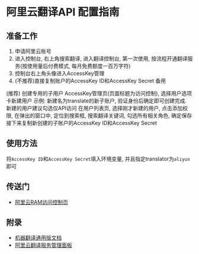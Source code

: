 # 阿里云翻译API 配置指南

## 准备工作

1. 申请阿里云账号
2. 进入控制台, 右上角搜索翻译, 进入翻译控制台, 第一次使用, 按流程开通翻译服务(按使用量后付费模式,
   每月免费额度一百万字符)
3. 控制台右上角头像进入AccessKey管理
4. (不推荐)直接复制账户的AccessKey ID和AccessKey Secret 备用

(推荐) 创建专用的子用户
AccessKey管理页(页面标题为访问控制), 选择用户选项卡新建用户
示例: 新建名为translate的新子账户, 验证身份后确定即可创建完成. 新建的用户建议勾选仅API访问
在用户列表页, 选择刚才新建的用户, 点击添加权限, 在弹出的窗口中, 定位到搜索框, 搜索翻译关键词, 勾选所有相关角色, 确定保存
接下来复制新创建的子账户的AccessKey ID和AccessKey Secret

## 使用方法

将`AccessKey ID`和`AccessKey Secret`填入环境变量, 并且指定translator为`aliyun`即可

## 传送门

- [阿里云RAM访问控制页](https://ram.console.aliyun.com/users)

## 附录

- [机器翻译通用版文档](https://help.aliyun.com/document_detail/158244.html)
- [阿里云翻译服务管理面板](https://mt.console.aliyun.com/automl/project/list)


